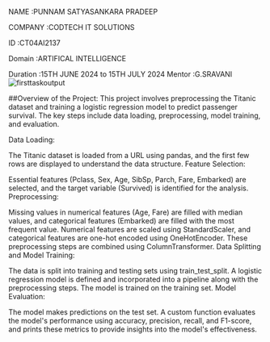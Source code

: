 NAME :PUNNAM SATYASANKARA PRADEEP

COMPANY :CODTECH IT SOLUTIONS

ID :CT04AI2137

Domain :ARTIFICAL INTELLIGENCE

Duration :15TH JUNE 2024 to 15TH JULY 2024
Mentor :G.SRAVANI
![firsttaskoutput](https://github.com/Pradeep-punnam/CODTECH-task1/assets/173257708/83d6a8a6-6c51-43a1-9d6a-c602b9d731cf)


##Overview of the Project: This project involves preprocessing the Titanic dataset and training a logistic regression model to predict passenger survival. The key steps include data loading, preprocessing, model training, and evaluation.

Data Loading:

The Titanic dataset is loaded from a URL using pandas, and the first few rows are displayed to understand the data structure. Feature Selection:

Essential features (Pclass, Sex, Age, SibSp, Parch, Fare, Embarked) are selected, and the target variable (Survived) is identified for the analysis. Preprocessing:

Missing values in numerical features (Age, Fare) are filled with median values, and categorical features (Embarked) are filled with the most frequent value. Numerical features are scaled using StandardScaler, and categorical features are one-hot encoded using OneHotEncoder. These preprocessing steps are combined using ColumnTransformer. Data Splitting and Model Training:

The data is split into training and testing sets using train_test_split. A logistic regression model is defined and incorporated into a pipeline along with the preprocessing steps. The model is trained on the training set. Model Evaluation:

The model makes predictions on the test set. A custom function evaluates the model's performance using accuracy, precision, recall, and F1-score, and prints these metrics to provide insights into the model's effectiveness.
